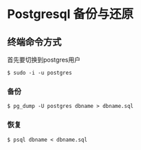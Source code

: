 # Postgresql 备份与还原

## 终端命令方式

首先要切换到postgres用户

``` shell
$ sudo -i -u postgres
```

### 备份

``` shell
$ pg_dump -U postgres dbname > dbname.sql
```

### 恢复

``` shell
$ psql dbname < dbname.sql
```
